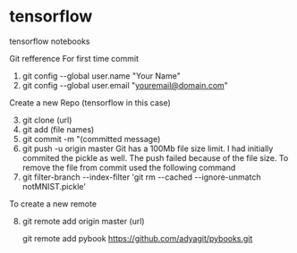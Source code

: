 # tensorflow
tensorflow notebooks

Git refference
For first time commit
1. git config --global user.name "Your Name"
2. git config --global user.email "youremail@domain.com"

Create a new Repo (tensorflow in this case)

3. git clone (url)
4. git add (file names)
5. git commit -m "(committed message)
6. git push -u origin master
Git has a 100Mb file size limit. I had initially commited the pickle as well. The push failed because of the file size.
To remove the file from commit used the following command
7.  git filter-branch --index-filter 'git rm --cached --ignore-unmatch notMNIST.pickle'

To create a new remote

8. git remote add origin master (url) 

   git remote add pybook https://github.com/adyagit/pybooks.git
